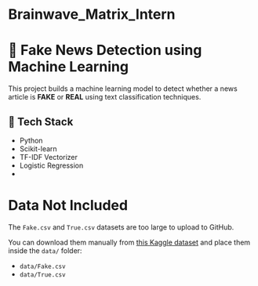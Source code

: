 # Brainwave_Matrix_Intern
# 📰 Fake News Detection using Machine Learning

This project builds a machine learning model to detect whether a news article is **FAKE** or **REAL** using text classification techniques.

## 🔧 Tech Stack
- Python
- Scikit-learn
- TF-IDF Vectorizer
- Logistic Regression
- 
# Data Not Included
The `Fake.csv` and `True.csv` datasets are too large to upload to GitHub.

You can download them manually from [this Kaggle dataset](https://www.kaggle.com/datasets/clmentbisaillon/fake-and-real-news-dataset) and place them inside the `data/` folder:

- `data/Fake.csv`
- `data/True.csv`
